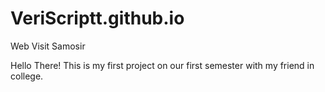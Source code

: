 # VeriScriptt.github.io
Web Visit Samosir

Hello There!
This is my first project on our first semester with my friend in college.
